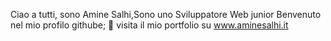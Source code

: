 Ciao a tutti, sono Amine Salhi,Sono uno Sviluppatore Web junior Benvenuto nel mio profilo githube;
👋 visita il mio portfolio su www.aminesalhi.it 


